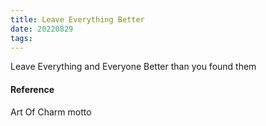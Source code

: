 ```yaml
---
title: Leave Everything Better
date: 20220829
tags:
---
```


Leave Everything and Everyone Better than you found them


#### Reference
Art Of Charm motto
